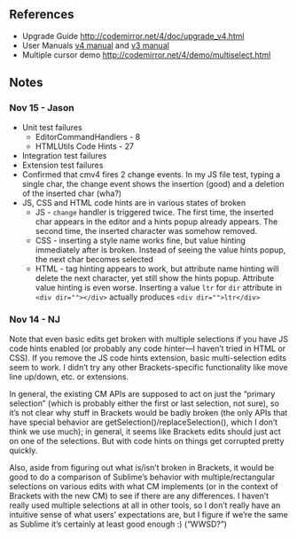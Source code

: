 ## References

* Upgrade Guide http://codemirror.net/4/doc/upgrade_v4.html
* User Manuals [v4 manual](http://codemirror.net/4/doc/manual.html) and [v3 manual](http://codemirror.net/doc/manual.html)
* Multiple cursor demo http://codemirror.net/4/demo/multiselect.html

## Notes

### Nov 15 - Jason

* Unit test failures
    * EditorCommandHandlers - 8
    * HTMLUtils Code Hints - 27
* Integration test failures
* Extension test failures
* Confirmed that cmv4 fires 2 change events. In my JS file test, typing a single char, the change event shows the insertion (good) and a deletion of the inserted char (wha?)
* JS, CSS and HTML code hints are in various states of broken
    * JS - `change` handler is triggered twice. The first time, the inserted char appears in the editor and a hints popup already appears. The second time, the inserted character was somehow removed.
    * CSS - inserting a style name works fine, but value hinting immediately after is broken. Instead of seeing the value hints popup, the next char becomes selected
    * HTML - tag hinting appears to work, but attribute name hinting will delete the next character, yet still show the hints popup. Attribute value hinting is even worse. Inserting a value `ltr` for `dir` attribute in `<div dir=""></div>` actually produces `<div dir="">ltr</div>`

### Nov 14 - NJ

Note that even basic edits get broken with multiple selections if you have JS code hints enabled (or probably any code hinter—I haven’t tried in HTML or CSS). If you remove the JS code hints extension, basic multi-selection edits seem to work. I didn’t try any other Brackets-specific functionality like move line up/down, etc. or extensions.

In general, the existing CM APIs are supposed to act on just the “primary selection” (which is probably either the first or last selection, not sure), so it’s not clear why stuff in Brackets would be badly broken (the only APIs that have special behavior are getSelection()/replaceSelection(), which I don’t think we use much); in general, it seems like Brackets edits should just act on one of the selections. But with code hints on things get corrupted pretty quickly.

Also, aside from figuring out what is/isn’t broken in Brackets, it would be good to do a comparison of Sublime’s behavior with multiple/rectangular selections on various edits with what CM implements (or in the context of Brackets with the new CM) to see if there are any differences. I haven’t really used multiple selections at all in other tools, so I don’t really have an intuitive sense of what users’ expectations are, but I figure if we’re the same as Sublime it’s certainly at least good enough :) (“WWSD?”)